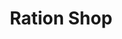 ---
title: "Ration Shop"
url: /thiruvananthapuram/ration-shop-neyyattinkara-amaravila-ottasekharamangalam-road/
shop: Lebensmittel
---